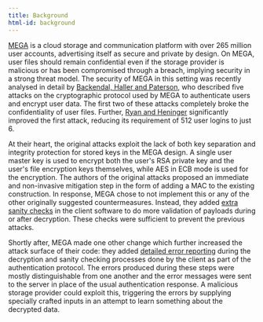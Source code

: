```yaml
---
title: Background
html-id: background
---
```


[MEGA](https://mega.io) is a cloud storage and communication platform with over 265 million user accounts, advertising itself as secure and private by design. On MEGA, user files should remain confidential even if the storage provider is malicious or has been compromised through a breach, implying security in a strong threat model. The security of MEGA in this setting was recently analysed in detail by [Backendal, Haller and Paterson](https://mega-awry.io), who described five attacks on the cryptographic protocol used by MEGA to authenticate users and encrypt user data. The first two of these attacks completely broke the confidentiality of user files. Further, [Ryan and Heninger](https://eprint.iacr.org/2022/914) significantly improved the first attack, reducing its requirement of 512 user logins to just 6.

At their heart, the original attacks exploit the lack of both key separation and integrity protection
for stored keys in the MEGA design. A single user master key is used to encrypt both the user's
RSA private key and the user's file encryption keys themselves, while AES in ECB mode is used for the encryption. 
The authors of the original attacks proposed an immediate and non-invasive mitigation step in the form of
adding a MAC to the existing construction. In response, MEGA chose to not implement this or any
of the other originally suggested countermeasures. Instead, they added [extra sanity checks](https://github.com/meganz/webclient/commit/d2a0d054d4dbb90f035b3b4b421f780adafaa78e) in the client software to do more validation of payloads during or after decryption. These checks were sufficient to prevent the previous attacks. 

Shortly after, MEGA made one other change which further increased the attack surface of their code: they added [detailed error reporting](https://github.com/meganz/webclient/commit/cd4ab89b2cd0e388b0ea55753b86c8808f810138) during the decryption and sanity checking processes done by the client as part of the authentication protocol. The errors produced during these steps were mostly distinguishable from one another and the error messages were sent to the server in place of the usual authentication response. A malicious storage provider could exploit this, triggering the errors by supplying specially crafted inputs in an attempt to learn something about the decrypted data.
